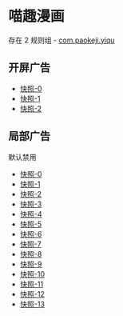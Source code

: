 # 喵趣漫画

存在 2 规则组 - [com.paokeji.yiqu](/src/apps/com.paokeji.yiqu.ts)

## 开屏广告

- [快照-0](https://i.gkd.li/import/14031922)
- [快照-1](https://i.gkd.li/import/14427345)
- [快照-2](https://i.gkd.li/import/15197461)

## 局部广告

默认禁用

- [快照-0](https://i.gkd.li/import/13830354)
- [快照-1](https://i.gkd.li/import/13842716)
- [快照-2](https://i.gkd.li/import/13842966)
- [快照-3](https://i.gkd.li/import/13839432)
- [快照-4](https://i.gkd.li/import/13839519)
- [快照-5](https://i.gkd.li/import/13830798)
- [快照-6](https://i.gkd.li/import/13810767)
- [快照-7](https://i.gkd.li/import/13829749)
- [快照-8](https://i.gkd.li/import/13809737)
- [快照-9](https://i.gkd.li/import/13809578)
- [快照-10](https://i.gkd.li/import/13810150)
- [快照-11](https://i.gkd.li/import/13809629)
- [快照-12](https://i.gkd.li/import/13829312)
- [快照-13](https://i.gkd.li/import/13837855)
